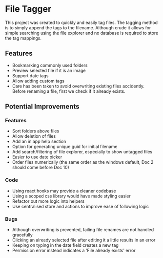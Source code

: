 # File Tagger

This project was created to quickly and easily tag files. The tagging method is to simply append the tags to the filename. Although crude it allows for simple searching using the file explorer and no database is required to store the tag mappings.

## Features

- Bookmarking commonly used folders
- Preview selected file if it is an image
- Support date tags
- Allow adding custom tags
- Care has been taken to avoid overwriting existing files accidently. Before renaming a file, first we check if it already exists.

## Potential Improvements

### Features

- Sort folders above files
- Allow deletion of files
- Add an in app help section
- Option for generating unique guid for initial filename
- Add search/filtering of file explorer, especially to show untagged files
- Easier to use date picker
- Order files numerically (the same order as the windows default, Doc 2 should come before Doc 10)

### Code

- Using react hooks may provide a cleaner codebase
- Using a scoped css library would have made styling easier
- Refactor out more logic into helpers
- Use centralised store and actions to improve ease of following logic

### Bugs

- Although overwriting is prevented, failing file renames are not handled gracefully
- Clicking an already selected file after editing it a little results in an error
- Keeping on typing in the date field creates a new tag
- Permission error instead indicates a 'File already exists' error
